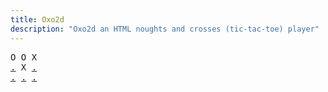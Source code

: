 ```yaml
---
title: Oxo2d 
description: "Oxo2d an HTML noughts and crosses (tic-tac-toe) player"
---
```


<pre class="oxo2d">
O O X
<a href="../3/">.</a> X <a href="../4/">.</a>
<a href="../9/">.</a> <a href="../c/">.</a> <a href="../e/">.</a>
</pre>
